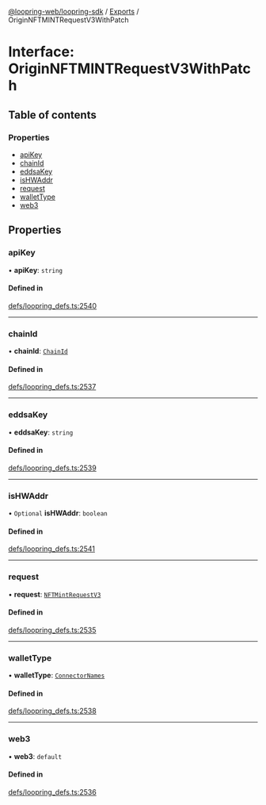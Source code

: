 [@loopring-web/loopring-sdk](../README.md) / [Exports](../modules.md) / OriginNFTMINTRequestV3WithPatch

# Interface: OriginNFTMINTRequestV3WithPatch

## Table of contents

### Properties

- [apiKey](OriginNFTMINTRequestV3WithPatch.md#apikey)
- [chainId](OriginNFTMINTRequestV3WithPatch.md#chainid)
- [eddsaKey](OriginNFTMINTRequestV3WithPatch.md#eddsakey)
- [isHWAddr](OriginNFTMINTRequestV3WithPatch.md#ishwaddr)
- [request](OriginNFTMINTRequestV3WithPatch.md#request)
- [walletType](OriginNFTMINTRequestV3WithPatch.md#wallettype)
- [web3](OriginNFTMINTRequestV3WithPatch.md#web3)

## Properties

### apiKey

• **apiKey**: `string`

#### Defined in

[defs/loopring_defs.ts:2540](https://github.com/Loopring/loopring_sdk/blob/6d0be7c/src/defs/loopring_defs.ts#L2540)

___

### chainId

• **chainId**: [`ChainId`](../enums/ChainId.md)

#### Defined in

[defs/loopring_defs.ts:2537](https://github.com/Loopring/loopring_sdk/blob/6d0be7c/src/defs/loopring_defs.ts#L2537)

___

### eddsaKey

• **eddsaKey**: `string`

#### Defined in

[defs/loopring_defs.ts:2539](https://github.com/Loopring/loopring_sdk/blob/6d0be7c/src/defs/loopring_defs.ts#L2539)

___

### isHWAddr

• `Optional` **isHWAddr**: `boolean`

#### Defined in

[defs/loopring_defs.ts:2541](https://github.com/Loopring/loopring_sdk/blob/6d0be7c/src/defs/loopring_defs.ts#L2541)

___

### request

• **request**: [`NFTMintRequestV3`](NFTMintRequestV3.md)

#### Defined in

[defs/loopring_defs.ts:2535](https://github.com/Loopring/loopring_sdk/blob/6d0be7c/src/defs/loopring_defs.ts#L2535)

___

### walletType

• **walletType**: [`ConnectorNames`](../enums/ConnectorNames.md)

#### Defined in

[defs/loopring_defs.ts:2538](https://github.com/Loopring/loopring_sdk/blob/6d0be7c/src/defs/loopring_defs.ts#L2538)

___

### web3

• **web3**: `default`

#### Defined in

[defs/loopring_defs.ts:2536](https://github.com/Loopring/loopring_sdk/blob/6d0be7c/src/defs/loopring_defs.ts#L2536)
